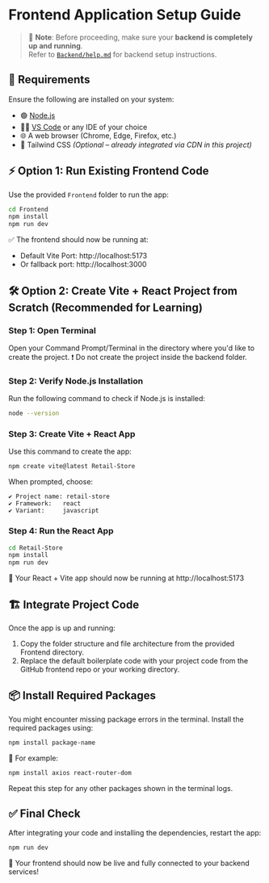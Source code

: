 # Frontend Application Setup Guide

> 📌 **Note**: Before proceeding, make sure your **backend is completely up and running**.  
> Refer to [`Backend/help.md`](Backend/help.md) for backend setup instructions.

## 🧰 Requirements

Ensure the following are installed on your system:
- 🟢 [Node.js](https://nodejs.org/)  
- 🧑‍💻 [VS Code](https://code.visualstudio.com/) or any IDE of your choice  
- 🌐 A web browser (Chrome, Edge, Firefox, etc.)  
- 🎨 Tailwind CSS *(Optional – already integrated via CDN in this project)*

## ⚡ Option 1: Run Existing Frontend Code

Use the provided `Frontend` folder to run the app:

```bash
cd Frontend
npm install
npm run dev
```

✅ The frontend should now be running at:
- Default Vite Port: http://localhost:5173
- Or fallback port: http://localhost:3000

## 🛠️ Option 2: Create Vite + React Project from Scratch (Recommended for Learning)

### Step 1: Open Terminal
Open your Command Prompt/Terminal in the directory where you'd like to create the project.
❗ Do not create the project inside the backend folder.

### Step 2: Verify Node.js Installation
Run the following command to check if Node.js is installed:

```bash
node --version
```

### Step 3: Create Vite + React App
Use this command to create the app:

```bash
npm create vite@latest Retail-Store
```

When prompted, choose:
```
✔ Project name: retail-store
✔ Framework:   react
✔ Variant:     javascript
```

### Step 4: Run the React App

```bash
cd Retail-Store
npm install
npm run dev
```

🎉 Your React + Vite app should now be running at http://localhost:5173

## 🏗️ Integrate Project Code

Once the app is up and running:
1. Copy the folder structure and file architecture from the provided Frontend directory.
2. Replace the default boilerplate code with your project code from the GitHub frontend repo or your working directory.

## 📦 Install Required Packages

You might encounter missing package errors in the terminal.
Install the required packages using:

```bash
npm install package-name
```

📌 For example:

```bash
npm install axios react-router-dom
```

Repeat this step for any other packages shown in the terminal logs.

## ✅ Final Check

After integrating your code and installing the dependencies, restart the app:

```bash
npm run dev
```

🚀 Your frontend should now be live and fully connected to your backend services!
